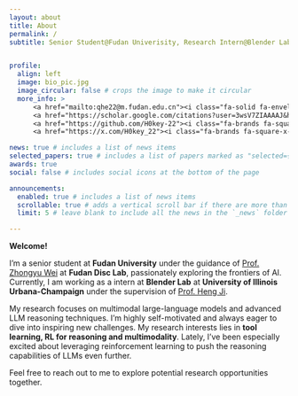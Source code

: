 ```yaml
---
layout: about
title: About
permalink: /
subtitle: Senior Student@Fudan Univerisity, Research Intern@Blender Lab, Research Intern@Fudan NLP, Reds@Liverpool FC


profile:
  align: left
  image: bio_pic.jpg
  image_circular: false # crops the image to make it circular
  more_info: >
      <a href="mailto:qhe22@m.fudan.edu.cn"><i class="fa-solid fa-envelope fa-2x"></i></a>
      <a href="https://scholar.google.com/citations?user=3wsV7ZIAAAAJ&hl=en"><i class="ai ai-google-scholar-square ai-2x"></i></a>
      <a href="https://github.com/H0key-22"><i class="fa-brands fa-square-github fa-2x"></i></a>
      <a href="https://x.com/H0key_22"><i class="fa-brands fa-square-x-twitter fa-2x"></i></a>

news: true # includes a list of news items
selected_papers: true # includes a list of papers marked as "selected={true}"
awards: true
social: false # includes social icons at the bottom of the page

announcements:
  enabled: true # includes a list of news items
  scrollable: true # adds a vertical scroll bar if there are more than 3 news items
  limit: 5 # leave blank to include all the news in the `_news` folder

---
```

**Welcome!**

I’m a senior student at **Fudan University** under the guidance of [Prof. Zhongyu Wei](https://scholar.google.com/citations?hl=en&user=AjLDxxgAAAAJ) at **Fudan Disc Lab**, passionately exploring the frontiers of AI. Currently, I am working as a intern at **Blender Lab** at **University of Illinois Urbana-Champaign**
 under the supervision of [Prof. Heng Ji](https://scholar.google.com/citations?hl=en&user=z7GCqT4AAAAJ).

My research focuses on multimodal large-language models and advanced LLM reasoning techniques. I’m highly self-motivated and always eager to dive into inspiring new challenges. My research interests lies in **tool learning, RL for reasoning and multimodality**. Lately, I’ve been especially excited about leveraging reinforcement learning to push the reasoning capabilities of LLMs even further.

Feel free to reach out to me to explore potential research opportunities together.
